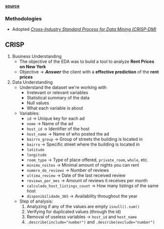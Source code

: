 **[source](https://github.com/jorgeluizfigueira/indicium-lighthouse/blob/main/notebooks/Projeto%20Lighthouse.ipynb)**

### Methodologies
- Adopted *[Cross-Industry Standard Process for Data Mining (CRISP-DM)](/topics/CRISP_DM.md)*

## CRISP
1. Business Understanding
	- The objective of the EDA was to build a tool to analyze **Rent Prices on New York**
	- Objective -> ***Answer*** the client with a **effective prediction** of the **rent prices** 
2. Data Understanding
	- Understand the dataset we're working with
		- Irrelevant or relevant variables
		- Statistical summary of the data
		- Null values
		- What each variable is about
	- Variables:
		- `id` -> Unique key for each ad
		- `nome` -> Name of the ad
		- `host_id` -> Identifier of the host
		- `host_name` -> Name of who posted the ad
		- `bairro_group` -> Group of streets the building is located in
		- `bairro` -> Specific street where the building is located in
		- `latitude` 
		- `longitude`
		- `room_type` -> Type of place offered, `private_room`, `whole`, etc.
		- `minimo_noites` -> Minimal amount of nights you can rent
		- `numero_de_reviews` -> Number of reviews 
		- `ultima_review` -> Date of the last received review
		- `reviews_por_mes` -> Amount of reviews it receives per month
		- `calculado_host_listings_count` -> How many listings of the same host
		- `disponibilidade_365` -> Availability throughout the year
	- Step of analysis:
		1. Analyzing if any of the values are empty `isnull().sum()`
		2. Verifying for duplicated values (through the id)
		3. Removal of useless variables -> `host_id` and `host_name`
		4. `.describe(include="number")` and `.describe(exclude="number")`